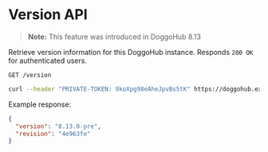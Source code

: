 # Version API

>**Note:** This feature was introduced in DoggoHub 8.13

Retrieve version information for this DoggoHub instance. Responds `200 OK` for
authenticated users.

```
GET /version
```

```bash
curl --header "PRIVATE-TOKEN: 9koXpg98eAheJpvBs5tK" https://doggohub.example.com/api/v3/version
```

Example response:

```json
{
  "version": "8.13.0-pre",
  "revision": "4e963fe"
}
```
